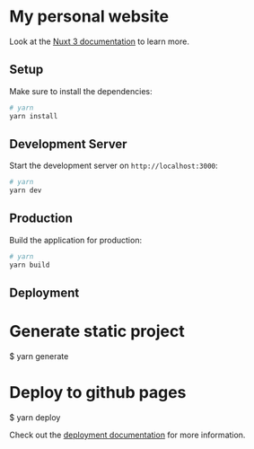 # My personal website

Look at the [Nuxt 3 documentation](https://nuxt.com/docs/getting-started/introduction) to learn more.

## Setup

Make sure to install the dependencies:

```bash
# yarn
yarn install
```

## Development Server

Start the development server on `http://localhost:3000`:

```bash
# yarn
yarn dev
```

## Production

Build the application for production:

```bash
# yarn
yarn build
```

## Deployment

# Generate static project
$ yarn generate

# Deploy to github pages
$ yarn deploy

Check out the [deployment documentation](https://nuxt.com/docs/getting-started/deployment) for more information.
